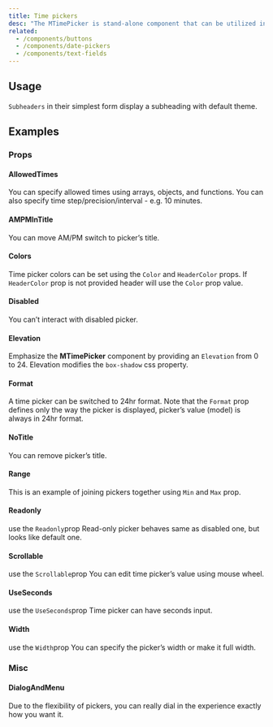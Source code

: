```yaml
---
title: Time pickers
desc: "The MTimePicker is stand-alone component that can be utilized in many existing Vuetify components. It offers the user a visual representation for selecting the time."
related:
  - /components/buttons
  - /components/date-pickers
  - /components/text-fields
---
```


## Usage

`Subheaders` in their simplest form display a subheading with default theme.

<time-pickers-usage></time-pickers-usage>

## Examples

### Props

#### AllowedTimes

You can specify allowed times using arrays, objects, and functions. You can also specify time step/precision/interval -
e.g. 10 minutes.

<masa-example file="Examples.time_pickers.AllowedTimes"></masa-example>

#### AMPMInTitle

You can move AM/PM switch to picker’s title.

<masa-example file="Examples.time_pickers.AMPMInTitle"></masa-example>

#### Colors

Time picker colors can be set using the `Color` and `HeaderColor` props. If `HeaderColor` prop is not provided
header will use the `Color` prop value.

<masa-example file="Examples.time_pickers.Colors"></masa-example>

#### Disabled

You can’t interact with disabled picker.

<masa-example file="Examples.time_pickers.Disabled"></masa-example>

#### Elevation

Emphasize the **MTimePicker** component by providing an `Elevation` from 0 to 24. Elevation modifies the `box-shadow`
css property.

<masa-example file="Examples.time_pickers.Elevation"></masa-example>

#### Format

A time picker can be switched to 24hr format. Note that the `Format` prop defines only the way the picker is displayed,
picker’s value (model) is always in 24hr format.

<masa-example file="Examples.time_pickers.Format"></masa-example>

#### NoTitle

You can remove picker’s title.

<masa-example file="Examples.time_pickers.NoTitle"></masa-example>

#### Range

This is an example of joining pickers together using `Min` and `Max` prop.

<masa-example file="Examples.time_pickers.Range"></masa-example>

#### Readonly

use the `Readonly`prop Read-only picker behaves same as disabled one, but looks like default one.

<masa-example file="Examples.time_pickers.Readonly"></masa-example>

#### Scrollable

use the `Scrollable`prop You can edit time picker’s value using mouse wheel.

<masa-example file="Examples.time_pickers.Scrollable"></masa-example>

#### UseSeconds

use the `UseSeconds`prop Time picker can have seconds input.

<masa-example file="Examples.time_pickers.UseSeconds"></masa-example>

#### Width

use the `Width`prop You can specify the picker’s width or make it full width.

<masa-example file="Examples.time_pickers.Width"></masa-example>

### Misc

#### DialogAndMenu

Due to the flexibility of pickers, you can really dial in the experience exactly how you want it.

<masa-example file="Examples.time_pickers.DialogAndMenu"></masa-example>